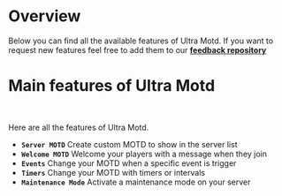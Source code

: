 # Overview
Below you can find all the available features of Ultra Motd. If you want to request new features feel free to add them to our **[feedback repository](https://github.com/TechsCode-Team/Feedback/discussions/categories/suggestions)**
<br>

# Main features of Ultra Motd
<br>

Here are all the features of Ultra Motd.
<br>

* **`Server MOTD`**
  Create custom MOTD to show in the server list
* **`Welcome MOTD`**
  Welcome your players with a message when they join
* **`Events`**
  Change your MOTD when a specific event is trigger
* **`Timers`**
  Change your MOTD with timers or intervals
* **`Maintenance Mode`**
  Activate a maintenance mode on your server